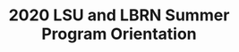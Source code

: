 ---
layout: post
title: 2020 LSU and LBRN Summer Program Orientation
categories: events
eventDate: May 26, 2020
startTime: 8:00am
endTime: 12:00pm
description: Location to be Determined, The LBRN Summer Program orientation for Summer Undergraduate Participants. 
---